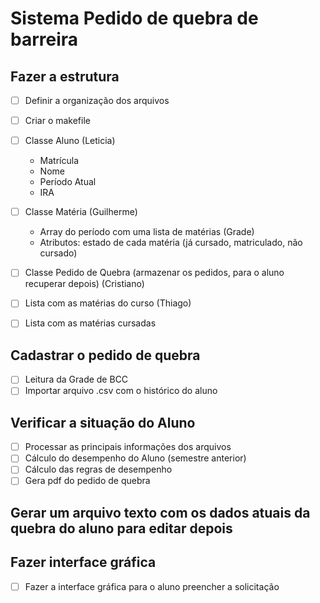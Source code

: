 # Sistema Pedido de quebra de barreira

## Fazer a estrutura

- [ ] Definir a organização dos arquivos
- [ ] Criar o makefile
- [ ] Classe Aluno (Leticia)

  - Matrícula
  - Nome
  - Período Atual
  - IRA

- [ ] Classe Matéria (Guilherme)

  - Array do período com uma lista de matérias (Grade)
  - Atributos: estado de cada matéria (já cursado, matriculado, não cursado)

- [ ] Classe Pedido de Quebra (armazenar os pedidos, para o aluno recuperar depois) (Cristiano)
- [ ] Lista com as matérias do curso (Thiago)
- [ ] Lista com as matérias cursadas

## Cadastrar o pedido de quebra

- [ ] Leitura da Grade de BCC
- [ ] Importar arquivo .csv com o histórico do aluno

## Verificar a situação do Aluno

- [ ] Processar as principais informações dos arquivos
- [ ] Cálculo do desempenho do Aluno (semestre anterior)
- [ ] Cálculo das regras de desempenho
- [ ] Gera pdf do pedido de quebra

## Gerar um arquivo texto com os dados atuais da quebra do aluno para editar depois

## Fazer interface gráfica

- [ ] Fazer a interface gráfica para o aluno preencher a solicitação
